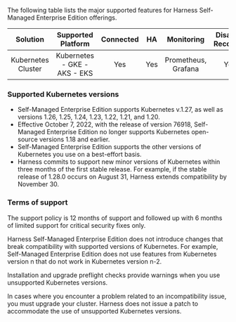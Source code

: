 The following table lists the major supported features for Harness Self-Managed Enterprise Edition offerings.

Solution| Supported Platform| Connected | HA | Monitoring| Disaster Recovery | 
| :-----------------------------------------------------------------: | :----------------------------: | :-----------: | :----------------: | :-------------------: | :-----------------: | 
| Kubernetes Cluster| Kubernetes - GKE - AKS - EKS | Yes| Yes | Prometheus, Grafana | Yes

### Supported Kubernetes versions

* Self-Managed Enterprise Edition supports Kubernetes v.1.27, as well as versions 1.26, 1.25, 1.24, 1.23, 1.22, 1.21, and 1.20.
* Effective October 7, 2022, with the release of version 76918, Self-Managed Enterprise Edition no longer supports Kubernetes open-source versions 1.18 and earlier.
* Self-Managed Enterprise Edition supports the other versions of Kubernetes you use on a best-effort basis.
* Harness commits to support new minor versions of Kubernetes within three months of the first stable release. For example, if the stable release of 1.28.0 occurs on August 31, Harness extends compatibility by November 30.

### Terms of support

The support policy is 12 months of support and followed up with 6 months of limited support for critical security fixes only.

Harness Self-Managed Enterprise Edition does not introduce changes that break compatibility with supported versions of Kubernetes. For example, Self-Managed Enterprise Edition does not use features from Kubernetes version n that do not work in Kubernetes version n-2.

Installation and upgrade preflight checks provide warnings when you use unsupported Kubernetes versions.

In cases where you encounter a problem related to an incompatibility issue, you must upgrade your cluster. Harness does not issue a patch to accommodate the use of unsupported Kubernetes versions.
